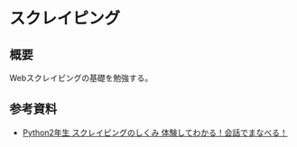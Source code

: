 # スクレイピング
## 概要
Webスクレイピングの基礎を勉強する。

## 参考資料
* [Python2年生 スクレイピングのしくみ 体験してわかる！会話でまなべる！](https://www.shoeisha.co.jp/book/detail/9784798161914)
